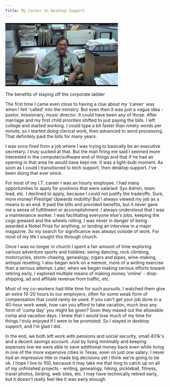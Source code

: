 ```yaml
---
Title: My Career In Desktop Support
---
```


![](../img/officespace.jpg)

The benefits of staying off the corporate ladder

The first time I came even close to having a clue about my 'career' was when I felt 'called' into the ministry. But even then it was just a vague idea - pastor, missionary, music director. It could have been any of those. After marriage and my first child priorities shifted to just paying the bills. I left college and started working. I could type a bit faster than ninety words per minute, so I started doing clerical work, then advanced to word processing. That definitely paid the bills for many years.

I was once fired from a job where I was trying to basically be an executive secretary. I truly sucked at that. But the man firing me said I seemed more interested in the computer/software end of things and that if he had an opening in that area he would have kept me. It was a light-bulb moment. As soon as I could I transitioned to tech support, then desktop support. I've been doing that ever since.

For most of my I.T. career I was an hourly employee. I had many opportunities to apply for positions that were salaried: Sys Admin, team lead, etc. I declined to apply, because I could not justify the tradeoffs. Sure, more money! Prestige! Upwards mobility! But I always viewed my job as a means to an end. It paid the bills and provided benefits, but it never gave me a sense of fulfillment or accomplishment. I always understood that I was a maintenance worker. I was facilitating everyone else's jobs, keeping the cogs greased and the wheels rolling. I was never in danger of being awarded a Nobel Prize for anything, or landing an interview in a major magazine. So my search for significance was always outside of work. For most of my life I sought this through church.

Once I was no longer in church I spent a fair amount of time exploring various adventure sports and hobbies: swing dancing, rock climbing, motorcycles, storm-chasing, genealogy, cigars and pipes, wine-making,  antique reselling. I also began work on a memoir, more of a writing exercise than a serious attempt. Later, when we began making serious efforts toward retiring early, I explored multiple means of making money 'online' - drop-shipping, ad and affiliate revenue from traffic, etc.

Most of my co-workers had little time for such pursuits. I watched them give an extra 10-20 hours to our employers, often for some weak form of compensation that could rarely be used. If you can't get your job done in a 40-hour work week, how can you afford to take vacation, much less any form of 'comp day' you might be given? Soon they maxed out the allowable comp and vacation days. I knew that I would lose much of my time for things I truly enjoyed if I were to be promoted. So I stayed in desktop support, and I'm glad I did.

In the end, we both left work with pensions and social security, small 401k's and a decent savings account. Just by living minimally and keeping expenses low we were able to save additional money back even while living in one of the more expensive cities in Texas, even on just one salary. I never had an impressive title or made big decisions yet I think we're going to be ok. I hope I live to 100, because it may take me that long to catch up on all of my unfinished projects - writing, genealogy, hiking, pickleball, fitness, travel photos, birding, web sites, etc. I may have technically retired early, but it doesn't really feel like it was early enough.